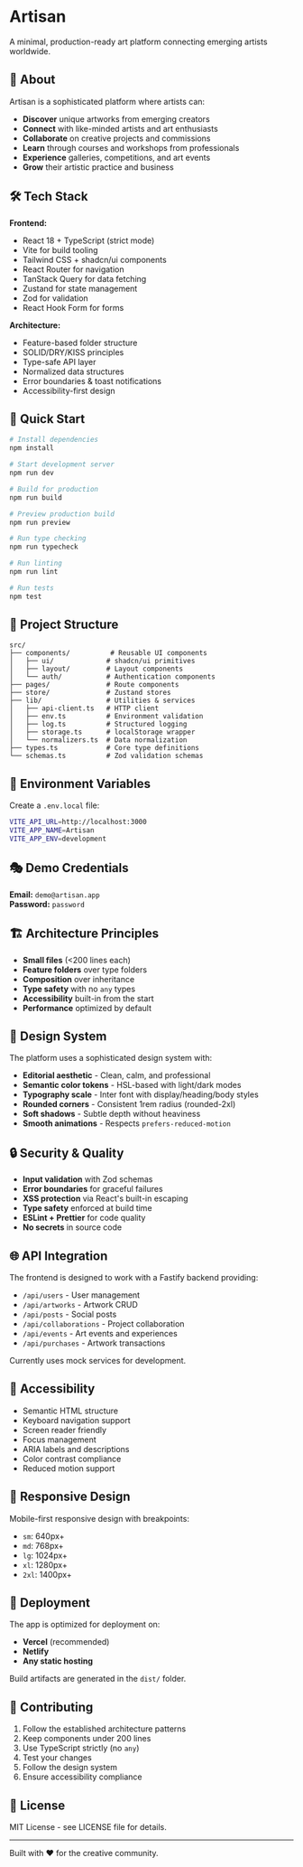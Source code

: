 # Artisan

A minimal, production-ready art platform connecting emerging artists worldwide.

## 🎨 About

Artisan is a sophisticated platform where artists can:
- **Discover** unique artworks from emerging creators
- **Connect** with like-minded artists and art enthusiasts  
- **Collaborate** on creative projects and commissions
- **Learn** through courses and workshops from professionals
- **Experience** galleries, competitions, and art events
- **Grow** their artistic practice and business

## 🛠 Tech Stack

**Frontend:**
- React 18 + TypeScript (strict mode)
- Vite for build tooling
- Tailwind CSS + shadcn/ui components
- React Router for navigation
- TanStack Query for data fetching
- Zustand for state management
- Zod for validation
- React Hook Form for forms

**Architecture:**
- Feature-based folder structure
- SOLID/DRY/KISS principles
- Type-safe API layer
- Normalized data structures
- Error boundaries & toast notifications
- Accessibility-first design

## 🚀 Quick Start

```bash
# Install dependencies
npm install

# Start development server
npm run dev

# Build for production
npm run build

# Preview production build
npm run preview

# Run type checking
npm run typecheck

# Run linting
npm run lint

# Run tests
npm test
```

## 📁 Project Structure

```
src/
├── components/          # Reusable UI components
│   ├── ui/             # shadcn/ui primitives
│   ├── layout/         # Layout components
│   └── auth/           # Authentication components
├── pages/              # Route components
├── store/              # Zustand stores
├── lib/                # Utilities & services
│   ├── api-client.ts   # HTTP client
│   ├── env.ts          # Environment validation
│   ├── log.ts          # Structured logging
│   ├── storage.ts      # localStorage wrapper
│   └── normalizers.ts  # Data normalization
├── types.ts            # Core type definitions
└── schemas.ts          # Zod validation schemas
```

## 🔐 Environment Variables

Create a `.env.local` file:

```bash
VITE_API_URL=http://localhost:3000
VITE_APP_NAME=Artisan
VITE_APP_ENV=development
```

## 🎭 Demo Credentials

**Email:** `demo@artisan.app`  
**Password:** `password`

## 🏗 Architecture Principles

- **Small files** (<200 lines each)
- **Feature folders** over type folders
- **Composition** over inheritance
- **Type safety** with no `any` types
- **Accessibility** built-in from the start
- **Performance** optimized by default

## 🎨 Design System

The platform uses a sophisticated design system with:
- **Editorial aesthetic** - Clean, calm, and professional
- **Semantic color tokens** - HSL-based with light/dark modes
- **Typography scale** - Inter font with display/heading/body styles
- **Rounded corners** - Consistent 1rem radius (rounded-2xl)
- **Soft shadows** - Subtle depth without heaviness
- **Smooth animations** - Respects `prefers-reduced-motion`

## 🔒 Security & Quality

- **Input validation** with Zod schemas
- **Error boundaries** for graceful failures
- **XSS protection** via React's built-in escaping
- **Type safety** enforced at build time
- **ESLint + Prettier** for code quality
- **No secrets** in source code

## 🌐 API Integration

The frontend is designed to work with a Fastify backend providing:
- `/api/users` - User management
- `/api/artworks` - Artwork CRUD
- `/api/posts` - Social posts
- `/api/collaborations` - Project collaboration
- `/api/events` - Art events and experiences
- `/api/purchases` - Artwork transactions

Currently uses mock services for development.

## 🎯 Accessibility

- Semantic HTML structure
- Keyboard navigation support
- Screen reader friendly
- Focus management
- ARIA labels and descriptions
- Color contrast compliance
- Reduced motion support

## 📱 Responsive Design

Mobile-first responsive design with breakpoints:
- `sm`: 640px+
- `md`: 768px+  
- `lg`: 1024px+
- `xl`: 1280px+
- `2xl`: 1400px+

## 🚢 Deployment

The app is optimized for deployment on:
- **Vercel** (recommended)
- **Netlify**
- **Any static hosting**

Build artifacts are generated in the `dist/` folder.

## 🤝 Contributing

1. Follow the established architecture patterns
2. Keep components under 200 lines
3. Use TypeScript strictly (no `any`)
4. Test your changes
5. Follow the design system
6. Ensure accessibility compliance

## 📄 License

MIT License - see LICENSE file for details.

---

Built with ❤️ for the creative community.